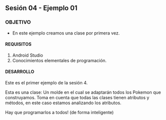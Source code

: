 ## Sesión 04 - Ejemplo 01

### OBJETIVO 
 - En este ejemplo creamos una clase por primera vez. 

#### REQUISITOS 
1. Android Studio
2. Conocimientos elementales de programación. 

#### DESARROLLO
Este es el primer ejemplo de la sesión 4.

Esta es una clase: Un molde en el cual se adaptarán todos los Pokemon que construyamos. Toma en cuenta que todas las clases tienen atributos y métodos, en este caso estamos analizando los atributos. 

Hay que programarlos a todos! (de forma inteligente)

